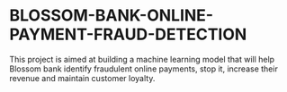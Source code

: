 # BLOSSOM-BANK-ONLINE-PAYMENT-FRAUD-DETECTION
This project is aimed at building a machine learning model that will help Blossom bank identify fraudulent online payments, stop it, increase their revenue and maintain customer loyalty.
